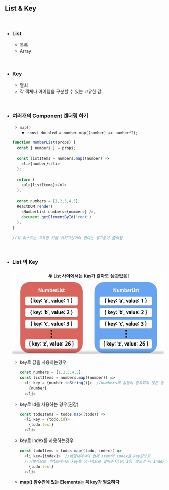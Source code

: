 ## List & Key

<br/>


- ### List
  - 목록
  - Array
  
<br/>

- ### Key
  - 열쇠
  - 각 객체나 아이템을 구분할 수 있는 고유한 값

<br/>

- ### 여러개의 Component 렌더링 하기
  - `map()`
    - `const doubled = number.map((number) => number*2);`

  ``` javascript
  function NumberList(props) {
    const { numbers } = props;

    const listItems = numbers.map((number) => 
      <li>{number}</li>
    );

    return (
      <ul>{listItems}</ul>
    );

    const numbers = [1,2,3,4,5];
    ReactDOM.render(
      <NumberList numbers={numbers} />,
      document.getElementById('root')
    );
  }

  //각 리스트는 고유한 키를 가지고있어야 한다는 경고문이 출력됨
  ```
  

<br/>

- ### List 의 Key
  <img src="../imagefile/26.png">

  - key로 값을 사용하는경우
    ```javascript
    const numbers = [1,2,3,4,5];
    const listItems = numbers.map((number)) =>
      <li key = {number.toString()}>  //numbers의 값들이 중복되지 않은 경우에만 사용가능
        {number}
      </li>
    ```  

  - key로 id를 사용하는 경우(권장)
    ```javascript
    const todoItems = todos.map((todo)) =>
      <li key = {todo.id}>
        {todo.text}
      </li>
    ```  

  - key로 index를 사용하는경우
    ``` javascript
    const todoItems = todos.map((todo, index)) =>
      <li key={index}>  //배열내에서의 현재 item의 index를 key값으로
      //기본적으로 리액트에서는 key를 명시적으로 넣어주지(ex:id) 않으면 이 index값을 key값으로 사용
        {todo.text}
      </li>
    ```

  - **map() 함수안에 있는 Elements는 꼭 key가 필요하다**


<br/>
